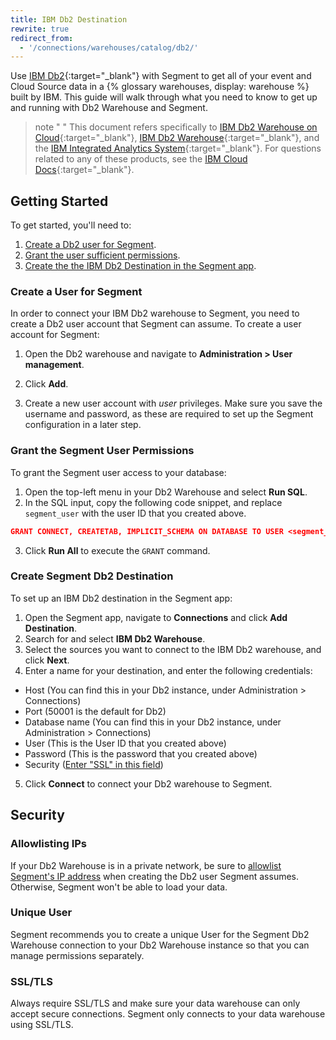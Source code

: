 ```yaml
---
title: IBM Db2 Destination
rewrite: true
redirect_from:
  - '/connections/warehouses/catalog/db2/'
---
```


Use [IBM Db2](https://www.ibm.com/analytics/us/en/db2/){:target="_blank"} with Segment to get
all of your event and Cloud Source data in a {% glossary warehouses, display: warehouse %} built by IBM. This
guide will walk through what you need to know to get up and running with Db2
Warehouse and Segment.

> note " "
> This document refers specifically to [IBM Db2 Warehouse on Cloud](https://www.ibm.com/cloud/db2-warehouse-on-cloud){:target="_blank"}, [IBM Db2 Warehouse](https://www.ibm.com/analytics/db2){:target="_blank"}, and the [IBM Integrated Analytics System](https://www.ibm.com/products/integrated-analytics-system){:target="_blank"}. For questions related to any of these products, see the [IBM Cloud Docs](https://cloud.ibm.com/docs){:target="_blank"}.

## Getting Started

To get started, you'll need to:
1. [Create a Db2 user for Segment](#create-a-user-for-segment).
2. [Grant the user sufficient permissions](#grant-the-segment-user-permissions).
3. [Create the the IBM Db2 Destination in the Segment app](#create-segment-db2-destination).

### Create a User for Segment

In order to connect your IBM Db2 warehouse to Segment, you need to create a Db2 user account that Segment can assume. To create a user account for Segment:

1. Open the Db2 warehouse and navigate to  **Administration > User management**.

2. Click **Add**.

3. Create a new user account with *user* privileges. Make sure you save the username and password, as these are required to set up the Segment configuration in a later step.

### Grant the Segment User Permissions

To grant the Segment user access to your database:

1. Open the top-left menu in your Db2 Warehouse and select **Run SQL**. 
2. In the SQL input, copy the following code snippet, and replace `segment_user` with the user ID that you created above.
  ```json
  GRANT CONNECT, CREATETAB, IMPLICIT_SCHEMA ON DATABASE TO USER <segment_user>
  ```
3. Click **Run All** to execute the `GRANT` command.

### Create Segment Db2 Destination

To set up an IBM Db2 destination in the Segment app:

1. Open the Segment app, navigate to **Connections** and click **Add Destination**. 
2. Search for and select **IBM Db2 Warehouse**.
3. Select the sources you want to connect to the IBM Db2 warehouse, and click **Next**.
4. Enter a name for your destination, and enter the following credentials:
  - Host (You can find this in your Db2 instance, under Administration > Connections)
  - Port (50001 is the default for Db2)
  - Database name (You can find this in your Db2 instance, under Administration > Connections)
  - User (This is the User ID that you created above)
  - Password (This is the password that you created above)
  - Security ([Enter "SSL" in this field](#ssltls))
5. Click **Connect** to connect your Db2 warehouse to Segment.

## Security

### Allowlisting IPs

If your Db2 Warehouse is in a private network, be sure to [allowlist Segment's IP address](/docs/connections/storage/warehouses/faq/#which-ips-should-i-allowlist) when creating the Db2 user Segment assumes. Otherwise, Segment won't be able to load your data.

### Unique User

Segment recommends you to create a unique User for the Segment Db2 Warehouse connection to your Db2 Warehouse instance so that you can manage permissions separately.

### SSL/TLS
Always require SSL/TLS and make sure your data warehouse can only accept secure connections. Segment only connects to your data warehouse using SSL/TLS.
